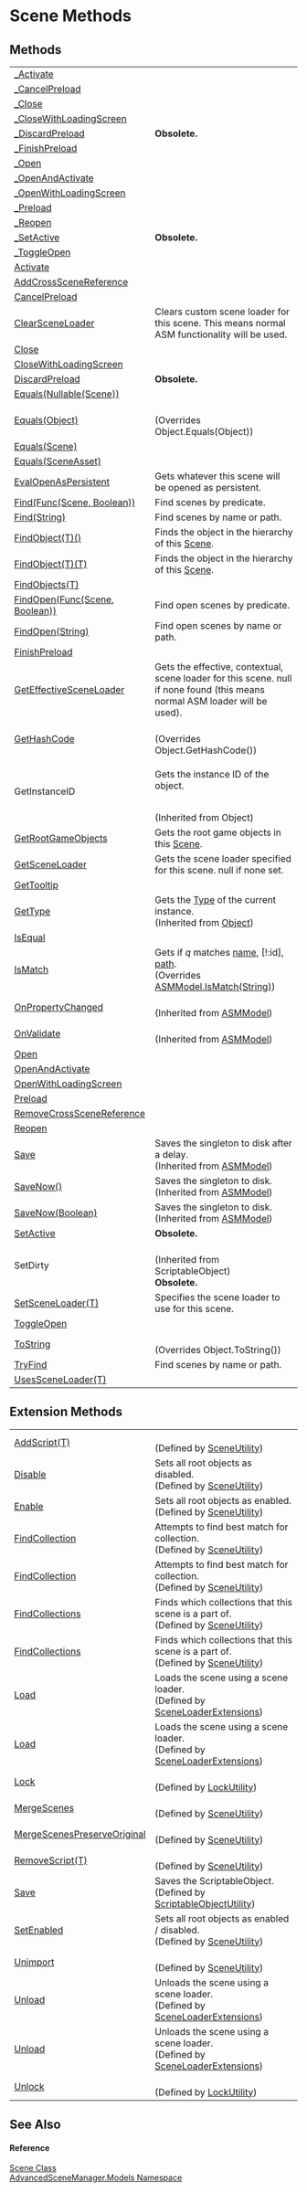 # Scene Methods




## Methods
<table>
<tr>
<td><a href="M_AdvancedSceneManager_Models_Scene__Activate">_Activate</a></td>
<td> </td></tr>
<tr>
<td><a href="M_AdvancedSceneManager_Models_Scene__CancelPreload">_CancelPreload</a></td>
<td> </td></tr>
<tr>
<td><a href="M_AdvancedSceneManager_Models_Scene__Close">_Close</a></td>
<td> </td></tr>
<tr>
<td><a href="M_AdvancedSceneManager_Models_Scene__CloseWithLoadingScreen">_CloseWithLoadingScreen</a></td>
<td> </td></tr>
<tr>
<td><a href="M_AdvancedSceneManager_Models_Scene__DiscardPreload">_DiscardPreload</a></td>
<td><strong>Obsolete.</strong></td></tr>
<tr>
<td><a href="M_AdvancedSceneManager_Models_Scene__FinishPreload">_FinishPreload</a></td>
<td> </td></tr>
<tr>
<td><a href="M_AdvancedSceneManager_Models_Scene__Open">_Open</a></td>
<td> </td></tr>
<tr>
<td><a href="M_AdvancedSceneManager_Models_Scene__OpenAndActivate">_OpenAndActivate</a></td>
<td> </td></tr>
<tr>
<td><a href="M_AdvancedSceneManager_Models_Scene__OpenWithLoadingScreen">_OpenWithLoadingScreen</a></td>
<td> </td></tr>
<tr>
<td><a href="M_AdvancedSceneManager_Models_Scene__Preload">_Preload</a></td>
<td> </td></tr>
<tr>
<td><a href="M_AdvancedSceneManager_Models_Scene__Reopen">_Reopen</a></td>
<td> </td></tr>
<tr>
<td><a href="M_AdvancedSceneManager_Models_Scene__SetActive">_SetActive</a></td>
<td><strong>Obsolete.</strong></td></tr>
<tr>
<td><a href="M_AdvancedSceneManager_Models_Scene__ToggleOpen">_ToggleOpen</a></td>
<td> </td></tr>
<tr>
<td><a href="M_AdvancedSceneManager_Models_Scene_Activate">Activate</a></td>
<td> </td></tr>
<tr>
<td><a href="M_AdvancedSceneManager_Models_Scene_AddCrossSceneReference">AddCrossSceneReference</a></td>
<td> </td></tr>
<tr>
<td><a href="M_AdvancedSceneManager_Models_Scene_CancelPreload">CancelPreload</a></td>
<td> </td></tr>
<tr>
<td><a href="M_AdvancedSceneManager_Models_Scene_ClearSceneLoader">ClearSceneLoader</a></td>
<td>Clears custom scene loader for this scene. This means normal ASM functionality will be used.</td></tr>
<tr>
<td><a href="M_AdvancedSceneManager_Models_Scene_Close">Close</a></td>
<td> </td></tr>
<tr>
<td><a href="M_AdvancedSceneManager_Models_Scene_CloseWithLoadingScreen">CloseWithLoadingScreen</a></td>
<td> </td></tr>
<tr>
<td><a href="M_AdvancedSceneManager_Models_Scene_DiscardPreload">DiscardPreload</a></td>
<td><strong>Obsolete.</strong></td></tr>
<tr>
<td><a href="M_AdvancedSceneManager_Models_Scene_Equals_1">Equals(Nullable(Scene))</a></td>
<td> </td></tr>
<tr>
<td><a href="M_AdvancedSceneManager_Models_Scene_Equals_2">Equals(Object)</a></td>
<td><br />(Overrides Object.Equals(Object))</td></tr>
<tr>
<td><a href="M_AdvancedSceneManager_Models_Scene_Equals">Equals(Scene)</a></td>
<td> </td></tr>
<tr>
<td><a href="M_AdvancedSceneManager_Models_Scene_Equals_3">Equals(SceneAsset)</a></td>
<td> </td></tr>
<tr>
<td><a href="M_AdvancedSceneManager_Models_Scene_EvalOpenAsPersistent">EvalOpenAsPersistent</a></td>
<td>Gets whatever this scene will be opened as persistent.</td></tr>
<tr>
<td><a href="M_AdvancedSceneManager_Models_Scene_Find">Find(Func(Scene, Boolean))</a></td>
<td>Find scenes by predicate.</td></tr>
<tr>
<td><a href="M_AdvancedSceneManager_Models_Scene_Find_1">Find(String)</a></td>
<td>Find scenes by name or path.</td></tr>
<tr>
<td><a href="M_AdvancedSceneManager_Models_Scene_FindObject__1">FindObject(T)()</a></td>
<td>Finds the object in the hierarchy of this <a href="T_AdvancedSceneManager_Models_Scene">Scene</a>.</td></tr>
<tr>
<td><a href="M_AdvancedSceneManager_Models_Scene_FindObject__1_1">FindObject(T)(T)</a></td>
<td>Finds the object in the hierarchy of this <a href="T_AdvancedSceneManager_Models_Scene">Scene</a>.</td></tr>
<tr>
<td><a href="M_AdvancedSceneManager_Models_Scene_FindObjects__1">FindObjects(T)</a></td>
<td> </td></tr>
<tr>
<td><a href="M_AdvancedSceneManager_Models_Scene_FindOpen">FindOpen(Func(Scene, Boolean))</a></td>
<td>Find open scenes by predicate.</td></tr>
<tr>
<td><a href="M_AdvancedSceneManager_Models_Scene_FindOpen_1">FindOpen(String)</a></td>
<td>Find open scenes by name or path.</td></tr>
<tr>
<td><a href="M_AdvancedSceneManager_Models_Scene_FinishPreload">FinishPreload</a></td>
<td> </td></tr>
<tr>
<td><a href="M_AdvancedSceneManager_Models_Scene_GetEffectiveSceneLoader">GetEffectiveSceneLoader</a></td>
<td>Gets the effective, contextual, scene loader for this scene. null if none found (this means normal ASM loader will be used).</td></tr>
<tr>
<td><a href="M_AdvancedSceneManager_Models_Scene_GetHashCode">GetHashCode</a></td>
<td><br />(Overrides Object.GetHashCode())</td></tr>
<tr>
<td>GetInstanceID</td>
<td><p>Gets the instance ID of the object.</p><br />(Inherited from Object)</td></tr>
<tr>
<td><a href="M_AdvancedSceneManager_Models_Scene_GetRootGameObjects">GetRootGameObjects</a></td>
<td>Gets the root game objects in this <a href="T_AdvancedSceneManager_Models_Scene">Scene</a>.</td></tr>
<tr>
<td><a href="M_AdvancedSceneManager_Models_Scene_GetSceneLoader">GetSceneLoader</a></td>
<td>Gets the scene loader specified for this scene. null if none set.</td></tr>
<tr>
<td><a href="M_AdvancedSceneManager_Models_Scene_GetTooltip">GetTooltip</a></td>
<td> </td></tr>
<tr>
<td><a href="https://learn.microsoft.com/dotnet/api/system.object.gettype" target="_blank" rel="noopener noreferrer">GetType</a></td>
<td>Gets the <a href="https://learn.microsoft.com/dotnet/api/system.type" target="_blank" rel="noopener noreferrer">Type</a> of the current instance.<br />(Inherited from <a href="https://learn.microsoft.com/dotnet/api/system.object" target="_blank" rel="noopener noreferrer">Object</a>)</td></tr>
<tr>
<td><a href="M_AdvancedSceneManager_Models_Scene_IsEqual">IsEqual</a></td>
<td> </td></tr>
<tr>
<td><a href="M_AdvancedSceneManager_Models_Scene_IsMatch">IsMatch</a></td>
<td>Gets if <em>q</em> matches <a href="P_AdvancedSceneManager_Models_ASMModel_name">name</a>, [!:id], <a href="P_AdvancedSceneManager_Models_Scene_path">path</a>.<br />(Overrides <a href="M_AdvancedSceneManager_Models_ASMModel_IsMatch">ASMModel.IsMatch(String)</a>)</td></tr>
<tr>
<td><a href="M_AdvancedSceneManager_Models_ASMModel_OnPropertyChanged">OnPropertyChanged</a></td>
<td><br />(Inherited from <a href="T_AdvancedSceneManager_Models_ASMModel">ASMModel</a>)</td></tr>
<tr>
<td><a href="M_AdvancedSceneManager_Models_ASMModel_OnValidate">OnValidate</a></td>
<td><br />(Inherited from <a href="T_AdvancedSceneManager_Models_ASMModel">ASMModel</a>)</td></tr>
<tr>
<td><a href="M_AdvancedSceneManager_Models_Scene_Open">Open</a></td>
<td> </td></tr>
<tr>
<td><a href="M_AdvancedSceneManager_Models_Scene_OpenAndActivate">OpenAndActivate</a></td>
<td> </td></tr>
<tr>
<td><a href="M_AdvancedSceneManager_Models_Scene_OpenWithLoadingScreen">OpenWithLoadingScreen</a></td>
<td> </td></tr>
<tr>
<td><a href="M_AdvancedSceneManager_Models_Scene_Preload">Preload</a></td>
<td> </td></tr>
<tr>
<td><a href="M_AdvancedSceneManager_Models_Scene_RemoveCrossSceneReference">RemoveCrossSceneReference</a></td>
<td> </td></tr>
<tr>
<td><a href="M_AdvancedSceneManager_Models_Scene_Reopen">Reopen</a></td>
<td> </td></tr>
<tr>
<td><a href="M_AdvancedSceneManager_Models_ASMModel_Save">Save</a></td>
<td>Saves the singleton to disk after a delay.<br />(Inherited from <a href="T_AdvancedSceneManager_Models_ASMModel">ASMModel</a>)</td></tr>
<tr>
<td><a href="M_AdvancedSceneManager_Models_ASMModel_SaveNow">SaveNow()</a></td>
<td>Saves the singleton to disk.<br />(Inherited from <a href="T_AdvancedSceneManager_Models_ASMModel">ASMModel</a>)</td></tr>
<tr>
<td><a href="M_AdvancedSceneManager_Models_ASMModel_SaveNow_1">SaveNow(Boolean)</a></td>
<td>Saves the singleton to disk.<br />(Inherited from <a href="T_AdvancedSceneManager_Models_ASMModel">ASMModel</a>)</td></tr>
<tr>
<td><a href="M_AdvancedSceneManager_Models_Scene_SetActive">SetActive</a></td>
<td><strong>Obsolete.</strong></td></tr>
<tr>
<td>SetDirty</td>
<td><br />(Inherited from ScriptableObject)<br /><strong>Obsolete.</strong></td></tr>
<tr>
<td><a href="M_AdvancedSceneManager_Models_Scene_SetSceneLoader__1">SetSceneLoader(T)</a></td>
<td>Specifies the scene loader to use for this scene.</td></tr>
<tr>
<td><a href="M_AdvancedSceneManager_Models_Scene_ToggleOpen">ToggleOpen</a></td>
<td> </td></tr>
<tr>
<td><a href="M_AdvancedSceneManager_Models_Scene_ToString">ToString</a></td>
<td><br />(Overrides Object.ToString())</td></tr>
<tr>
<td><a href="M_AdvancedSceneManager_Models_Scene_TryFind">TryFind</a></td>
<td>Find scenes by name or path.</td></tr>
<tr>
<td><a href="M_AdvancedSceneManager_Models_Scene_UsesSceneLoader__1">UsesSceneLoader(T)</a></td>
<td> </td></tr>
</table>

## Extension Methods
<table>
<tr>
<td><a href="M_AdvancedSceneManager_Utility_SceneUtility_AddScript__1">AddScript(T)</a></td>
<td><br />(Defined by <a href="T_AdvancedSceneManager_Utility_SceneUtility">SceneUtility</a>)</td></tr>
<tr>
<td><a href="M_AdvancedSceneManager_Utility_SceneUtility_Disable">Disable</a></td>
<td>Sets all root objects as disabled.<br />(Defined by <a href="T_AdvancedSceneManager_Utility_SceneUtility">SceneUtility</a>)</td></tr>
<tr>
<td><a href="M_AdvancedSceneManager_Utility_SceneUtility_Enable">Enable</a></td>
<td>Sets all root objects as enabled.<br />(Defined by <a href="T_AdvancedSceneManager_Utility_SceneUtility">SceneUtility</a>)</td></tr>
<tr>
<td><a href="M_AdvancedSceneManager_Utility_SceneUtility_FindCollection">FindCollection</a></td>
<td>Attempts to find best match for collection.<br />(Defined by <a href="T_AdvancedSceneManager_Utility_SceneUtility">SceneUtility</a>)</td></tr>
<tr>
<td><a href="M_AdvancedSceneManager_Utility_SceneUtility_FindCollection_1">FindCollection</a></td>
<td>Attempts to find best match for collection.<br />(Defined by <a href="T_AdvancedSceneManager_Utility_SceneUtility">SceneUtility</a>)</td></tr>
<tr>
<td><a href="M_AdvancedSceneManager_Utility_SceneUtility_FindCollections_1">FindCollections</a></td>
<td>Finds which collections that this scene is a part of.<br />(Defined by <a href="T_AdvancedSceneManager_Utility_SceneUtility">SceneUtility</a>)</td></tr>
<tr>
<td><a href="M_AdvancedSceneManager_Utility_SceneUtility_FindCollections">FindCollections</a></td>
<td>Finds which collections that this scene is a part of.<br />(Defined by <a href="T_AdvancedSceneManager_Utility_SceneUtility">SceneUtility</a>)</td></tr>
<tr>
<td><a href="M_AdvancedSceneManager_Core_SceneLoaderExtensions_Load">Load</a></td>
<td>Loads the scene using a scene loader.<br />(Defined by <a href="T_AdvancedSceneManager_Core_SceneLoaderExtensions">SceneLoaderExtensions</a>)</td></tr>
<tr>
<td><a href="M_AdvancedSceneManager_Core_SceneLoaderExtensions_Load_1">Load</a></td>
<td>Loads the scene using a scene loader.<br />(Defined by <a href="T_AdvancedSceneManager_Core_SceneLoaderExtensions">SceneLoaderExtensions</a>)</td></tr>
<tr>
<td><a href="M_AdvancedSceneManager_Editor_Utility_LockUtility_Lock">Lock</a></td>
<td><br />(Defined by <a href="T_AdvancedSceneManager_Editor_Utility_LockUtility">LockUtility</a>)</td></tr>
<tr>
<td><a href="M_AdvancedSceneManager_Utility_SceneUtility_MergeScenes">MergeScenes</a></td>
<td><br />(Defined by <a href="T_AdvancedSceneManager_Utility_SceneUtility">SceneUtility</a>)</td></tr>
<tr>
<td><a href="M_AdvancedSceneManager_Utility_SceneUtility_MergeScenesPreserveOriginal">MergeScenesPreserveOriginal</a></td>
<td><br />(Defined by <a href="T_AdvancedSceneManager_Utility_SceneUtility">SceneUtility</a>)</td></tr>
<tr>
<td><a href="M_AdvancedSceneManager_Utility_SceneUtility_RemoveScript__1">RemoveScript(T)</a></td>
<td><br />(Defined by <a href="T_AdvancedSceneManager_Utility_SceneUtility">SceneUtility</a>)</td></tr>
<tr>
<td><a href="M_AdvancedSceneManager_Utility_ScriptableObjectUtility_Save">Save</a></td>
<td>Saves the ScriptableObject.<br />(Defined by <a href="T_AdvancedSceneManager_Utility_ScriptableObjectUtility">ScriptableObjectUtility</a>)</td></tr>
<tr>
<td><a href="M_AdvancedSceneManager_Utility_SceneUtility_SetEnabled">SetEnabled</a></td>
<td>Sets all root objects as enabled / disabled.<br />(Defined by <a href="T_AdvancedSceneManager_Utility_SceneUtility">SceneUtility</a>)</td></tr>
<tr>
<td><a href="M_AdvancedSceneManager_Utility_SceneUtility_Unimport">Unimport</a></td>
<td><br />(Defined by <a href="T_AdvancedSceneManager_Utility_SceneUtility">SceneUtility</a>)</td></tr>
<tr>
<td><a href="M_AdvancedSceneManager_Core_SceneLoaderExtensions_Unload_1">Unload</a></td>
<td>Unloads the scene using a scene loader.<br />(Defined by <a href="T_AdvancedSceneManager_Core_SceneLoaderExtensions">SceneLoaderExtensions</a>)</td></tr>
<tr>
<td><a href="M_AdvancedSceneManager_Core_SceneLoaderExtensions_Unload">Unload</a></td>
<td>Unloads the scene using a scene loader.<br />(Defined by <a href="T_AdvancedSceneManager_Core_SceneLoaderExtensions">SceneLoaderExtensions</a>)</td></tr>
<tr>
<td><a href="M_AdvancedSceneManager_Editor_Utility_LockUtility_Unlock">Unlock</a></td>
<td><br />(Defined by <a href="T_AdvancedSceneManager_Editor_Utility_LockUtility">LockUtility</a>)</td></tr>
</table>

## See Also


#### Reference
<a href="T_AdvancedSceneManager_Models_Scene">Scene Class</a>  
<a href="N_AdvancedSceneManager_Models">AdvancedSceneManager.Models Namespace</a>  
